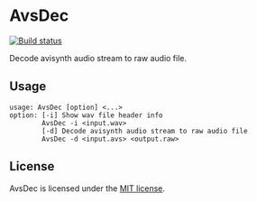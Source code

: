 # AvsDec

[![Build status](https://ci.appveyor.com/api/projects/status/pe1bbn8xigcygoi3/branch/master?svg=true)](https://ci.appveyor.com/project/wieslawsoltes/avsdec/branch/master)

Decode avisynth audio stream to raw audio file.

## Usage

```
usage: AvsDec [option] <...>
option: [-i] Show wav file header info
        AvsDec -i <input.wav>
        [-d] Decode avisynth audio stream to raw audio file
        AvsDec -d <input.avs> <output.raw>
```

## License

AvsDec is licensed under the [MIT license](LICENSE.TXT).
